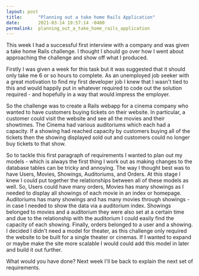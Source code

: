 ```yaml
---
layout: post
title:      "Planning out a take home Rails Application"
date:       2021-03-14 19:57:14 -0400
permalink:  planning_out_a_take_home_rails_application
---
```



This week I had a successful first interview with a company and was given a take home Rails challenge. I thought I should go over how I went about approaching the challenge and show off what I produced.

Firstly I was given a week for this task but it was suggested that it should only take me 6 or so hours to complete. As an unemployed job seeker with a great motivation to find my first developer job I knew that I wasn't tied to this and would happily put in whatever required to code out the solution required - and hopefully in a way that would impress the employer.

So the challenge was to create a Rails webapp for a cinema company who wanted to have customers buying tickets on their website. In particular, a customer could visit the website and see all the movies and their showtimes. The Cinema had various auditoriums which each had a capacity. If a showing had reached capacity by customers buying all of the tickets then the showing displayed sold out and customers could no longer buy tickets to that show.

So to tackle this first paragraph of requirements I wanted to plan out my models -  which is always the first thing I work out as making changes to the database tables can be tricky and annoying. 
The way I thought best was to have Users, Movies, Showings, Auditoriums, and Orders. At this stage I knew I could put together the relationships between all of these models as well. 
So, Users could have many orders, Movies has many showings as I needed to display all showings of each movie in an index or homepage. Auditoriums has many showings and has many movies through showings  - in case I needed to show the data via a auditorium index. Showings belonged to movies and a auditorium they were also set at a certain time and due to the relationship with the auditorium I could easily find the capacity of each showing. Finally, orders belonged to a user and a showing. 
I decided I didn't need a model for theater, as this challenge only required the website to be built for a single theater or cinemas. If I wanted to expand or maybe make the site more scalable I would could add this model in later and build it out further.

What would you have done? Next week I'll be back to explain the next set of requirements.
